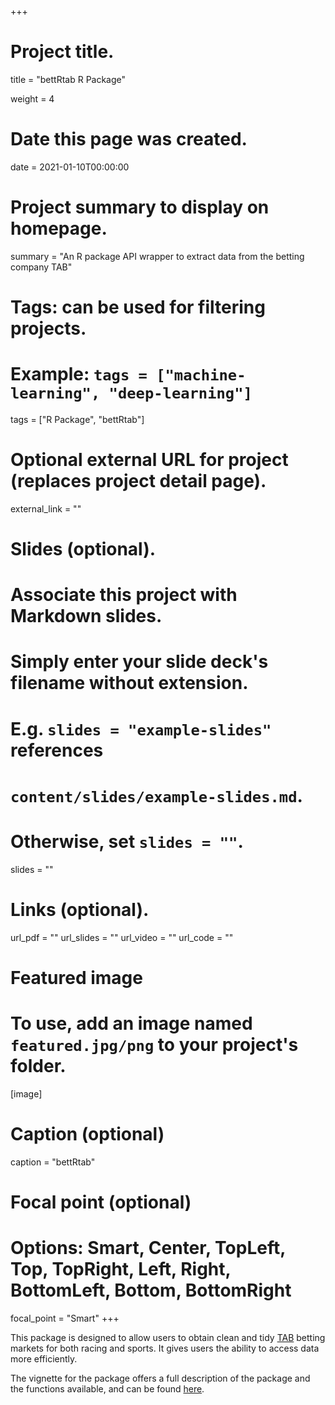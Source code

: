 +++
# Project title.
title = "bettRtab R Package"

weight = 4

# Date this page was created.
date = 2021-01-10T00:00:00

# Project summary to display on homepage.
summary = "An R package API wrapper to extract data from the betting company TAB"

# Tags: can be used for filtering projects.
# Example: `tags = ["machine-learning", "deep-learning"]`
tags = ["R Package", "bettRtab"]

# Optional external URL for project (replaces project detail page).
external_link = ""

# Slides (optional).
#   Associate this project with Markdown slides.
#   Simply enter your slide deck's filename without extension.
#   E.g. `slides = "example-slides"` references 
#   `content/slides/example-slides.md`.
#   Otherwise, set `slides = ""`.
slides = ""

# Links (optional).
url_pdf = ""
url_slides = ""
url_video = ""
url_code = ""


# Featured image
# To use, add an image named `featured.jpg/png` to your project's folder. 
[image]
  # Caption (optional)
  caption = "bettRtab"
  
  # Focal point (optional)
  # Options: Smart, Center, TopLeft, Top, TopRight, Left, Right, BottomLeft, Bottom, BottomRight
  focal_point = "Smart"
+++



This package is designed to allow users to obtain clean and tidy [TAB](https://www.tab.com.au/) betting markets for both racing and sports. It gives users the ability to access data more efficiently.

The vignette for the package offers a full description of the package and the functions available, and can be found [here](https://jaseziv.github.io/bettRtab/).

